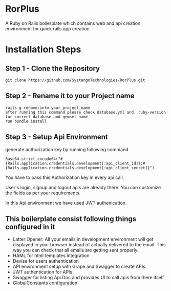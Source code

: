 RorPlus
=====================
A Ruby on Rails boilerplate which contains web and api creation environment for quick rails app creation.

# Installation Steps

Step 1 - Clone the Repository
--------------------
    git clone https://github.com/SystangoTechnologies/RorPlus.git

Step 2 - Rename it to your Project name
--------------------
    rails g rename:into your_project_name
    after running this command please check database.yml and .ruby-version for correct database and gemset name
    run bundle install

Step 3 - Setup Api Environment
--------------------
  generate authorization key by running following command

    Base64.strict_encode64("#{Rails.application.credentials.development[:api_client_id]}:#{Rails.application.credentials.development[:api_client_secret]}")

  You have to pass this Authorization key in every api call.

  User's login, signup and logout apis are already there. You can customize the fields as per your requirements.

  In this Api environment we have used JWT authenication.


This boilerplate consist following things configured in it
--------------------
  - Latter Opener: All your emails in development environment will get displayed in your browser instead of actually delivered to the email. This way you can check that all emails are getting sent properly.
  - HAML for html templates integration
  - Devise for users authentication
  - API environment setup with Grape and Swagger to create APIs
  - JWT authentication for APIs
  - Swagger for listing Api Doc and provides UI to call apis from there itself
  - GlobalConstants configuration
